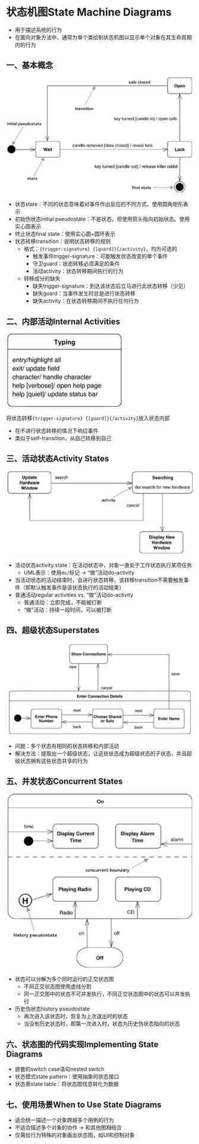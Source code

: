 # 状态机图State Machine Diagrams

* 用于描述系统的行为
* 在面向对象方法中，通常为单个类绘制状态机图以显示单个对象在其生命周期内的行为

## 一、基本概念

<img src="./images/10-状态机图.png" alt="状态机图" style="zoom:50%;" />

* 状态state：不同的状态意味着对事件作出反应的不同方式。使用圆角矩形表示
* 初始伪状态initial pseudostate：不是状态，但使用箭头指向初始状态。使用实心圆表示
* 终止状态final state：使用实心圆+圆环表示
* 状态转移transition：说明状态转移的规则
  * 格式：`{trigger-signature} {[guard]}{/activity}`，均为可选的
    * 触发事件trigger-signature：可能触发状态改变的单个事件
    * 守卫guard：状态转移必须满足的条件
    * 活动activity：状态转移期间执行的行为
  * 转移成分的缺失
    * 缺失trigger-signature：到达该状态后立马进行此状态转移（少见）
    * 缺失guard：当事件发生时总是进行状态转移
    * 缺失activity：在状态转移期间不执行任何行为



## 二、内部活动Internal Activities

<img src="./images/10-状态的内部活动.png" alt="状态的内部活动" style="zoom:50%;" />

将状态转移`{trigger-signature} {[guard]}{/activity}`放入状态内部

* 在不进行状态转移的情况下响应事件
* 类似于self-transition，从自己转移到自己



## 三、活动状态Activity States

<img src="./images/10-活动状态.png" alt="活动状态" style="zoom:50%;" />

* 活动状态activity state：在活动状态中，对象一直处于工作状态执行某项任务
  * UML表示：使用`do/`标记 -> “做”活动do-activity
* 当活动状态的活动结束时，会进行状态转移，该转移transition不需要触发事件（即默认触发事件是该状态执行的活动结束）
* 普通活动regular activities vs. “做”活动do-activity
  * 普通活动：立即完成，不能被打断
  * “做”活动：持续一段时间，可以被打断



## 四、超级状态Superstates

<img src="./images/10-超级状态.png" alt="超级状态" style="zoom:50%;" />

* 问题：多个状态有相同的状态转移和内部活动
* 解决方法：提取出一个超级状态，让这些状态成为超级状态的子状态，并且超级状态拥有这些状态共享的行为



## 五、并发状态Concurrent States

<img src="./images/10-并发状态.png" alt="并发状态" style="zoom:50%;" />

* 状态可以分解为多个同时运行的正交状态图
  * 不同正交状态图使用虚线分割
  * 同一正交图中的状态不可并发执行，不同正交状态图中的状态可以并发执行
* 历史伪状态history pseudostate
  * 再次进入该状态时，恢复为上次退出时的状态
  * 当没有历史状态时，即第一次进入时，状态为历史伪状态指向的状态



## 六、状态图的代码实现Implementing State Diagrams

* 嵌套的switch case语句nested switch
* 状态模式state pattern：使用抽象的状态接口
* 状态表state table：将状态图信息转化为数据



## 七、使用场景When to Use State Diagrams

* 适合统一描述一个对象跨越多个用例的行为
* 不适合描述多个对象的协作 -> 和其他图相结合
* 仅需给行为特殊的对象画出状态图，如UI和控制对象